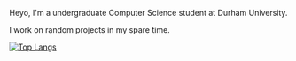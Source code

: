 Heyo, I'm a undergraduate Computer Science student at Durham University.

I work on random projects in my spare time.

[![Top Langs](https://github-readme-stats.vercel.app/api/top-langs/?username=SatapasT&layout=donut&hide=Mathematica,HTML,Makefile,Shaderlab,HLSL,PowerShell,Shell,CSS,Dockerfile&size_weight=0.5&count_weight=0.5)](https://github.com/SatapasT/github-readme-stats)
